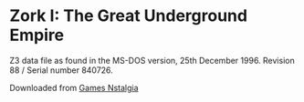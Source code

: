 # Zork I: The Great Underground Empire

Z3 data file as found in the MS-DOS version, 25th December 1996. Revision 88 / Serial number 840726.

Downloaded from [Games Nstalgia](https://gamesnostalgia.com/game/zork-the-great-underground-empire)
